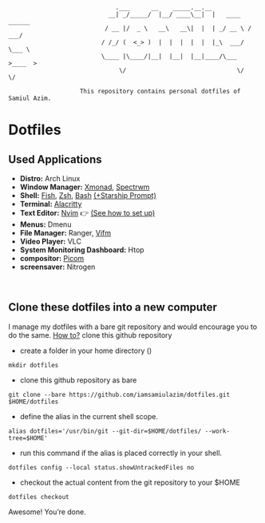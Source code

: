 ```
                              .___      __    _____.__.__
                            __| _/_____/  |__/ ____\__|  |   ____   ______
                           / __ |/  _ \   __\   __\|  |  | _/ __ \ /  ___/
                          / /_/ (  <_> )  |  |  |  |  |  |_\  ___/ \___ \
                          \____ |\____/|__|  |__|  |__|____/\___  >____  >
                               \/                               \/     \/

                    This repository contains personal dotfiles of Samiul Azim.
```

# Dotfiles

## Used Applications

- **Distro:** Arch Linux
- **Window Manager:** [Xmonad](https://github.com/iamsamiulazim/Dotfiles/tree/main/.xmonad), [Spectrwm](https://github.com/iamsamiulazim/Dotfiles/tree/main/.config/spectrwm)
- **Shell:** [Fish](https://github.com/iamsamiulazim/Dotfiles/tree/main/.config/fish), [Zsh](https://github.com/iamsamiulazim/Dotfiles/blob/main/.zshrc), [Bash](https://github.com/iamsamiulazim/Dotfiles/blob/main/.bashrc) [(+Starship Prompt)](https://github.com/iamsamiulazim/Dotfiles/blob/main/.config/starship.toml)
- **Terminal:** [Alacritty](https://github.com/iamsamiulazim/Dotfiles/tree/main/.config/alacritty)
- **Text Editor:** [Nvim](https://github.com/iamsamiulazim/Neovim) 👉 [(See how to set up)](https://github.com/iamsamiulazim/neovim#-installation)
- **Menus:** Dmenu
- **File Manager:** Ranger, [Vifm](https://github.com/iamsamiulazim/Dotfiles/tree/main/.config/vifm)
- **Video Player:** VLC
- **System Monitoring Dashboard:** Htop
- **compositor:** [Picom](https://github.com/iamsamiulazim/Dotfiles/blob/main/.config/picom/picom.conf)
- **screensaver:** Nitrogen

<br/>

## Clone these dotfiles into a new computer

I manage my dotfiles with a bare git repository and would encourage you to do the same. <a href="https://www.atlassian.com/git/tutorials/dotfiles" target="_blank">How to?</a> clone this github repository

- create a folder in your home directory ()

```
mkdir dotfiles
```

- clone this github repository as bare

```
git clone --bare https://github.com/iamsamiulazim/dotfiles.git $HOME/dotfiles
```

- define the alias in the current shell scope.

```
alias dotfiles='/usr/bin/git --git-dir=$HOME/dotfiles/ --work-tree=$HOME'
```

- run this command if the alias is placed correctly in your shell.

```
dotfiles config --local status.showUntrackedFiles no
```

- checkout the actual content from the git repository to your $HOME

```
dotfiles checkout
```

Awesome! You’re done.
